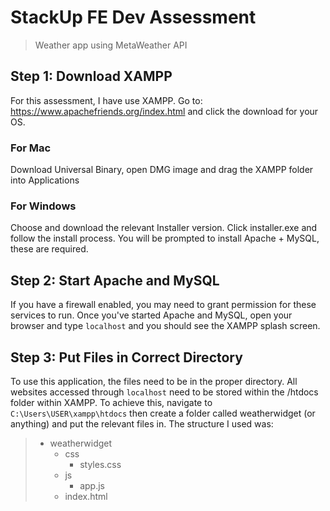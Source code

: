 # StackUp FE Dev Assessment
> Weather app using MetaWeather API

## Step 1: Download XAMPP
For this assessment, I have use XAMPP.
Go to: https://www.apachefriends.org/index.html and click the download for your OS.

### For Mac
Download Universal Binary, open DMG image and drag the XAMPP folder into Applications

### For Windows
Choose and download the relevant Installer version.
Click installer.exe and follow the install process. You will be prompted to install Apache + MySQL, these are required.

## Step 2: Start Apache and MySQL
If you have a firewall enabled, you may need to grant permission for these services to run.
Once you've started Apache and MySQL, open your browser and type `localhost` and you should see the XAMPP splash screen.

## Step 3: Put Files in Correct Directory
To use this application, the files need to be in the proper directory. All websites accessed through `localhost` need to be stored within the /htdocs folder within XAMPP.
To achieve this, navigate to `C:\Users\USER\xampp\htdocs` then create a folder called weatherwidget (or anything) and put the relevant files in. The structure I used was:
> * weatherwidget
>    * css
>      * styles.css
>    * js
>      * app.js
>    * index.html

